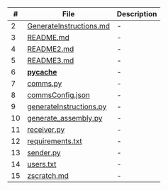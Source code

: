 | #   | File                                               | Description |
| --- | -------------------------------------------------- | ----------- |
| 2   | [GenerateInstructions.md](GenerateInstructions.md) | -           |
| 3   | [README.md](README.md)                             | -           |
| 4   | [README2.md](README2.md)                           | -           |
| 5   | [README3.md](README3.md)                           | -           |
| 6   | [__pycache__](__pycache__)                         | -           |
| 7   | [comms.py](comms.py)                               | -           |
| 8   | [commsConfig.json](commsConfig.json)               | -           |
| 9   | [generateInstructions.py](generateInstructions.py) | -           |
| 10  | [generate_assembly.py](generate_assembly.py)       | -           |
| 11  | [receiver.py](receiver.py)                         | -           |
| 12  | [requirements.txt](requirements.txt)               | -           |
| 13  | [sender.py](sender.py)                             | -           |
| 14  | [users.txt](users.txt)                             | -           |
| 15  | [zscratch.md](zscratch.md)                         | -           |